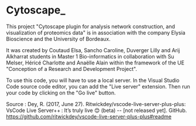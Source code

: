 # Cytoscape_

This project "Cytoscape plugin for analysis network construction, and visualization of proteomics data" is in association with the company Elysia Bioscience and the University of Bordeaux. 

It was created by Coutaud Elsa, Sancho Caroline, Duverger Lilly and Arij Alkharrat students in Master 1 Bio-informatics in collaboration with Su Melser, Héricé Charlotte and Anaëlle Alain within the framework of the UE "Conception of a Research and Development Project".

To use this code, you will have to use a local server. 
In the Visual Studio Code source code editor, you can add the "Live server" extension.
Then run your code by clicking on the "Go live" button.

Source : Dey, R. (2017, June 27). Ritwickdey/vscode-live-server-plus-plus: VsCode Live Server++ : It’s truly live 😊 (beta) -- [not released yet]. GitHub. https://github.com/ritwickdey/vscode-live-server-plus-plus#readme 
